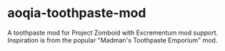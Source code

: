 # aoqia-toothpaste-mod
A toothpaste mod for Project Zomboid with Excrementum mod support. Inspiration is from the popular "Madman's Toothpaste Emporium" mod.
